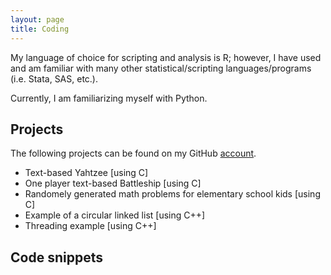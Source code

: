 ```yaml
---
layout: page
title: Coding
---
```


My language of choice for scripting and analysis is R; however, I have used and am familiar with many other statistical/scripting languages/programs (i.e. Stata, SAS, etc.).

Currently, I am familiarizing myself with Python.

## Projects

The following projects can be found on my GitHub [account](https://github.com/jbeustice/pastCode).

* Text-based Yahtzee [using C]
* One player text-based Battleship [using C]
* Randomely generated math problems for elementary school kids [using C]
* Example of a circular linked list [using C++]
* Threading example [using C++]

## Code snippets


